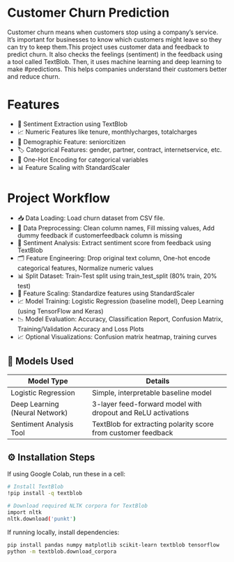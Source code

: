 # Customer Churn Prediction
Customer churn means when customers stop using a company’s service. It’s important for businesses to know which customers might leave so they can try to keep them.This project uses customer data and feedback to predict churn. It also checks the feelings (sentiment) in the feedback using a tool called TextBlob. Then, it uses machine learning and deep learning to make #predictions. This helps companies understand their customers better and reduce churn.

# Features
- 🧠 Sentiment Extraction using TextBlob
- 📈 Numeric Features like tenure, monthlycharges, totalcharges
- 👴 Demographic Feature: seniorcitizen
- 🏷️ Categorical Features: gender, partner, contract, internetservice, etc.
- 🧩 One-Hot Encoding for categorical variables
- 📊 Feature Scaling with StandardScaler

# Project Workflow
- 📥 Data Loading:
Load churn dataset from CSV file.
- 🧹 Data Preprocessing:
Clean column names, Fill missing values, Add dummy feedback if customerfeedback column is missing
- 🧠 Sentiment Analysis:
Extract sentiment score from feedback using TextBlob
- 🗂 Feature Engineering:
Drop original text column, One-hot encode categorical features, Normalize numeric values
- 📊 Split Dataset:
Train-Test split using train_test_split (80% train, 20% test)
- 📏 Feature Scaling:
Standardize features using StandardScaler
- 📈 Model Training:
Logistic Regression (baseline model), Deep Learning (using TensorFlow and Keras)
- 📉 Model Evaluation:
Accuracy, Classification Report, Confusion Matrix, Training/Validation Accuracy and Loss Plots
- 📈 Optional Visualizations:
Confusion matrix heatmap, training curves

## 🧠 Models Used

| Model Type             | Details                                                                |
| ----------------- | ------------------------------------------------------------------ |
| Logistic Regression  | Simple, interpretable baseline model |
| Deep Learning (Neural Network) | 3-layer feed-forward model with dropout and ReLU activations |
| Sentiment Analysis Tool | TextBlob for extracting polarity score from customer feedback |

## ⚙️ Installation Steps

If using Google Colab, run these in a cell:

```bash
# Install TextBlob
!pip install -q textblob

# Download required NLTK corpora for TextBlob
import nltk
nltk.download('punkt')
```
If running locally, install dependencies:

```bash
pip install pandas numpy matplotlib scikit-learn textblob tensorflow
python -m textblob.download_corpora
```

